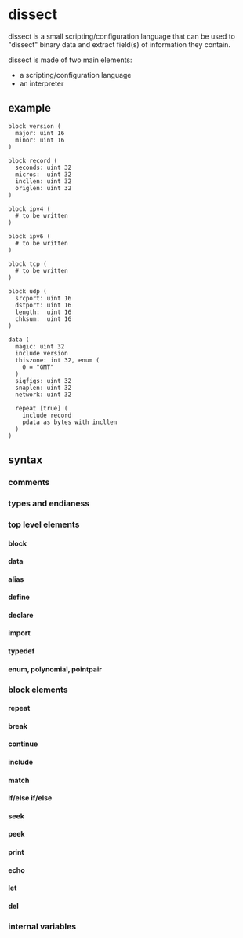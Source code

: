 # dissect

dissect is a small scripting/configuration language that can be used to "dissect"
binary data and extract field(s) of information they contain.

dissect is made of two main elements:

* a scripting/configuration language
* an interpreter

## example

```
block version (
  major: uint 16
  minor: uint 16
)

block record (
  seconds: uint 32
  micros:  uint 32
  incllen: uint 32
  origlen: uint 32
)

block ipv4 (
  # to be written
)

block ipv6 (
  # to be written
)

block tcp (
  # to be written
)

block udp (
  srcport: uint 16
  dstport: uint 16
  length:  uint 16
  chksum:  uint 16
)

data (
  magic: uint 32
  include version
  thiszone: int 32, enum (
    0 = "GMT"
  )
  sigfigs: uint 32
  snaplen: uint 32
  network: uint 32

  repeat [true] (
    include record
    pdata as bytes with incllen
  )
)
```

## syntax

### comments

### types and endianess

### top level elements

#### block

#### data

#### alias

#### define

#### declare

#### import

#### typedef

#### enum, polynomial, pointpair

### block elements

#### repeat

#### break

#### continue

#### include

#### match

#### if/else if/else

#### seek

#### peek

#### print

#### echo

#### let

#### del


### internal variables
